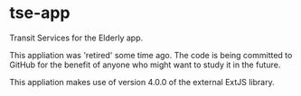 # tse-app
Transit Services for the Elderly app.

This appliation was 'retired' some time ago. The code is being committed to GitHub for the benefit of anyone who might want to study it in the future.

This appliation makes use of version 4.0.0 of the external ExtJS library.
